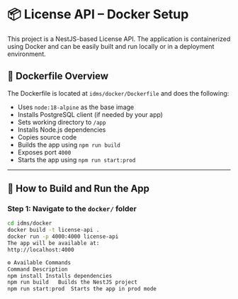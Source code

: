 # 📦 License API – Docker Setup

This project is a NestJS-based License API. The application is containerized using Docker and can be easily built and run locally or in a deployment environment.

## 🐳 Dockerfile Overview

The Dockerfile is located at `idms/docker/Dockerfile` and does the following:

- Uses `node:18-alpine` as the base image
- Installs PostgreSQL client (if needed by your app)
- Sets working directory to `/app`
- Installs Node.js dependencies
- Copies source code
- Builds the app using `npm run build`
- Exposes port `4000`
- Starts the app using `npm run start:prod`

---

## 🚀 How to Build and Run the App

### Step 1: Navigate to the `docker/` folder

```bash
cd idms/docker
docker build -t license-api .
docker run -p 4000:4000 license-api
The app will be available at:
http://localhost:4000

⚙️ Available Commands
Command	Description
npm install	Installs dependencies
npm run build	Builds the NestJS project
npm run start:prod	Starts the app in prod mode
